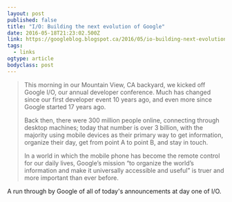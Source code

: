 ```yaml
---
layout: post 
published: false 
title: "I/O: Building the next evolution of Google" 
date: 2016-05-18T21:23:02.500Z 
link: https://googleblog.blogspot.ca/2016/05/io-building-next-evolution-of-google.html 
tags:
  - links
ogtype: article 
bodyclass: post 
---
```


> This morning in our Mountain View, CA backyard, we kicked off Google I/O, our annual developer conference. Much has changed since our first developer event 10 years ago, and even more since Google started 17 years ago.
> 
>  Back then, there were 300 million people online, connecting through desktop machines; today that number is over 3 billion, with the majority using mobile devices as their primary way to get information, organize their day, get from point A to point B, and stay in touch. 
> 
> In a world in which the mobile phone has become the remote control for our daily lives, Google’s mission “to organize the world’s information and make it universally accessible and useful” is truer and more important than ever before.

A run through by Google of all of today's announcements at day one of I/O.
